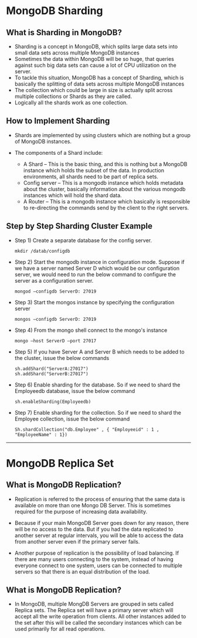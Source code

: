 #	MongoDB Sharding


##	What is Sharding in MongoDB?

-	Sharding is a concept in MongoDB, which splits large data sets into small data sets across multiple MongoDB instances
-	Sometimes the data within MongoDB will be so huge, that queries against such big data sets can cause a lot of CPU utilization on the server. 
-	To tackle this situation, MongoDB has a concept of Sharding, which is basically the splitting of data sets across multiple MongoDB instances
-	The collection which could be large in size is actually split across multiple collections or Shards as they are called. 
-	Logically all the shards work as one collection. 



##	How to Implement Sharding

-	Shards are implemented by using clusters which are nothing but a group of MongoDB instances.
-	The components of a Shard include:

	-	A Shard – This is the basic thing, and this is nothing but a MongoDB instance which holds the subset of the data. In production environments, all shards need to be part of replica sets.
	-	Config server – This is a mongodb instance which holds metadata about the cluster, basically information about the various mongodb instances which will hold the shard data.
	-	A Router – This is a mongodb instance which basically is responsible to re-directing the commands send by the client to the right servers.

##	Step by Step Sharding Cluster Example

-	Step 1) Create a separate database for the config server.


		mkdir /datab/configdb
		
-	Step 2) Start the mongodb instance in configuration mode. Suppose if we have a server named Server D which would be our configuration server, we would need to run the below command to configure the server as a configuration server.

		mongod –configdb ServerD: 27019

-	Step 3) Start the mongos instance by specifying the configuration server

		mongos –configdb ServerD: 27019

-	Step 4) From the mongo shell connect to the mongo's instance

		mongo –host ServerD –port 27017

-	Step 5) If you have Server A and Server B which needs to be added to the cluster, issue the below commands

		sh.addShard("ServerA:27017")
		sh.addShard("ServerB:27017")
		
-	Step 6) Enable sharding for the database. So if we need to shard the Employeedb database, issue the below command

		sh.enableSharding(Employeedb)

-	Step 7) Enable sharding for the collection. So if we need to shard the Employee collection, issue the below command

		Sh.shardCollection("db.Employee" , { "Employeeid" : 1 , "EmployeeName" : 1})

-----------------------------------------------------------------------

# MongoDB Replica Set  

##	What is MongoDB Replication?

-	Replication is referred to the process of ensuring that the same data is available on more than one Mongo DB Server. This is sometimes required for the purpose of increasing data availability.

-	Because if your main MongoDB Server goes down for any reason, there will be no access to the data. But if you had the data replicated to another server at regular intervals, you will be able to access the data from another server even if the primary server fails.

-	Another purpose of replication is the possibility of load balancing. If there are many users connecting to the system, instead of having everyone connect to one system, users can be connected to multiple servers so that there is an equal distribution of the load.


##	What is MongoDB Replication?

-	In MongoDB, multiple MongDB Servers are grouped in sets called Replica sets. The Replica set will have a primary server which will accept all the write operation from clients. All other instances added to the set after this will be called the secondary instances which can be used primarily for all read operations.

































